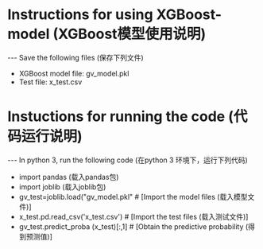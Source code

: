 # Instructions for using XGBoost-model (XGBoost模型使用说明)
--- Save the following files (保存下列文件)
* XGBoost model file: gv_model.pkl
* Test file: x_test.csv

# Instuctions for running the code (代码运行说明)
--- In python 3, run the following code (在python 3 环境下，运行下列代码)
* import pandas  (载入pandas包)
* import joblib  (载入joblib包)
* gv_test=joblib.load("gv_model.pkl"  # [Import the model files (载入模型文件)]
* x_test.pd.read_csv('x_test.csv')  # [Import the test files (载入测试文件)]
* gv_test.predict_proba (x_test)[:,1]  # [Obtain the predictive probability (得到预测值)]
